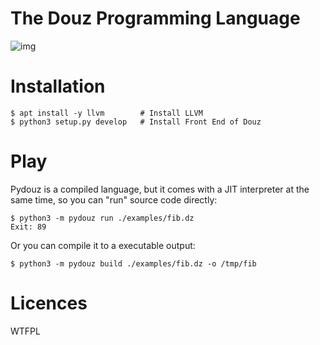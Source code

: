 # The Douz Programming Language

![img](./res/douz.jpg)

# Installation

```
$ apt install -y llvm        # Install LLVM
$ python3 setup.py develop   # Install Front End of Douz
```

# Play

Pydouz is a compiled language, but it comes with a JIT interpreter at the same time, so you can "run" source code directly:

```
$ python3 -m pydouz run ./examples/fib.dz
Exit: 89
```

Or you can compile it to a executable output:

```
$ python3 -m pydouz build ./examples/fib.dz -o /tmp/fib
```

# Licences

WTFPL
